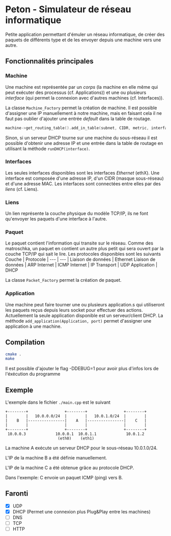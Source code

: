 # Peton - Simulateur de réseau informatique

Petite application permettant d'émuler un réseau informatique, de créer des paquets de différents type et de les envoyer depuis une machine vers une autre.

## Fonctionnalités principales

### Machine
Une machine est représentée par un *corps* (la machine en elle même qui peut exécuter des processus (cf. Applications)) et une ou plusieurs *interface* (qui permet la connexion avec d'autres machines (cf. Interfaces)).

La classe `Machine_Factory` permet la création de machine.
Il est possible d'assigner une IP manuellement à notre machine, mais en faisant cela il ne faut pas oublier d'ajouter une entrée *default* dans la table de routage.
```cpp
machine->get_routing_table().add_in_table(subnet, CIDR, metric, interface, gateway);
```
Sinon, si un serveur DHCP tourne sur une machine du sous-réseau il est possible d'obtenir une adresse IP et une entrée dans la table de routage en utilisant la méthode `runDHCP(interface)`.

### Interfaces
Les seules interfaces disponibles sont les interfaces *Ethernet* (ethX). Une interface est composée d'une adresse IP, d'un CIDR (masque sous-réseau) et d'une adresse MAC. Les interfaces sont connectées entre elles par des *liens* (cf. Liens).

### Liens
Un lien représente la couche physique du modèle TCP/IP, ils ne font qu'envoyer les paquets d'une interface à l'autre.

### Paquet
Le paquet contient l'information qui transite sur le réseau. Comme des matroschka, un paquet en contient un autre plus petit qui sera ouvert par la couche TCP/IP qui sait le lire.
Les protocoles disponibles sont les suivants
Couche | Protocole |
--- | --- |
Liaison de données | Ethernet
Liaison de données | ARP
Internet | ICMP
Internet | IP
Transport | UDP
Application | DHCP

La classe `Packet_Factory` permet la création de paquet.

### Application
Une machine peut faire tourner une ou plusieurs application.s qui utiliseront les paquets reçus depuis leurs socket pour effectuer des actions. Actuellement la seule application disponible est un serveur/client DHCP.
La méthode `add_application(Application, port)` permet d'assigner une application à une machine.

## Compilation
```sh
cmake .
make
```

Il est possible d'ajouter le flag -DDEBUG=1 pour avoir plus d'infos lors de l'éxécution du programme

## Exemple

L'exemple dans le fichier `./main.cpp` est le suivant

```
+--------+                +--------+                +--------+
|        |   10.0.0.0/24  |        |   10.0.1.0/24  |        |
|    B   |----------------|    A   |----------------|    C   |
|        |                |        |                |        |
+--------+                +--------+                +--------+
 10.0.0.3             10.0.0.1  10.0.1.1             10.0.1.2
                       (eth0)    (eth1)
```
La machine A exécute un serveur DHCP pour le sous-réseau 10.0.1.0/24.

L'IP de la machine B a été définie manuellement.

L'IP de la machine C a été obtenue grâce au protocole DHCP.

Dans l'exemple: C envoie un paquet ICMP (ping) vers B.

## Faronti
 - [x] UDP
 - [x] DHCP (Permet une connexion plus Plug&Play entre les machines)
 - [ ] DNS
 - [ ] TCP
 - [ ] HTTP
